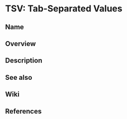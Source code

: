 # TSV: Tab-Separated Values

## Name

## Overview

## Description

## See also

## Wiki

## References
